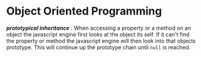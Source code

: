 # Object Oriented Programming

***prototypical inheritance*** : When accessing a property or a method on an object the javascript engine first looks at the object its self. If it can't find the property or method the javascript engine will then look into that objects prototype. This will continue up the prototype chain until `null` is reached. 




